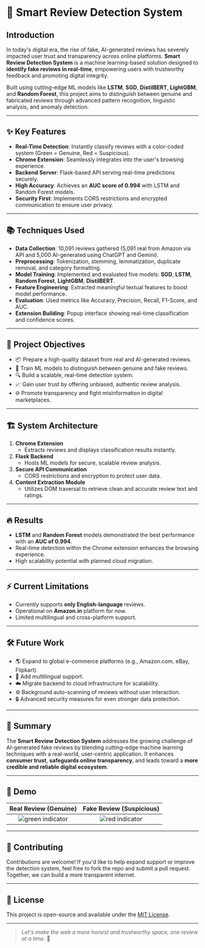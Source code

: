 # 🚀 Smart Review Detection System

## Introduction
In today's digital era, the rise of fake, AI-generated reviews has severely impacted user trust and transparency across online platforms. **Smart Review Detection System** is a machine learning-based solution designed to **identify fake reviews in real-time**, empowering users with trustworthy feedback and promoting digital integrity.

Built using cutting-edge ML models like **LSTM**, **SGD**, **DistilBERT**, **LightGBM**, and **Random Forest**, this project aims to distinguish between genuine and fabricated reviews through advanced pattern recognition, linguistic analysis, and anomaly detection.

---

## ✨ Key Features
- **Real-Time Detection**: Instantly classify reviews with a color-coded system (Green = Genuine, Red = Suspicious).
- **Chrome Extension**: Seamlessly integrates into the user's browsing experience.
- **Backend Server**: Flask-based API serving real-time predictions securely.
- **High Accuracy**: Achieves an **AUC score of 0.994** with LSTM and Random Forest models.
- **Security First**: Implements CORS restrictions and encrypted communication to ensure user privacy.

---

## 📚 Techniques Used
- **Data Collection**: 10,091 reviews gathered (5,091 real from Amazon via API and 5,000 AI-generated using ChatGPT and Gemini).
- **Preprocessing**: Tokenization, stemming, lemmatization, duplicate removal, and category formatting.
- **Model Training**: Implemented and evaluated five models: **SGD**, **LSTM**, **Random Forest**, **LightGBM**, **DistilBERT**.
- **Feature Engineering**: Extracted meaningful textual features to boost model performance.
- **Evaluation**: Used metrics like Accuracy, Precision, Recall, F1-Score, and AUC.
- **Extension Building**: Popup interface showing real-time classification and confidence scores.

---

## 🎯 Project Objectives
- 📦 Prepare a high-quality dataset from real and AI-generated reviews.
- 🧐 Train ML models to distinguish between genuine and fake reviews.
- 🔍 Build a scalable, real-time detection system.
- 📈 Gain user trust by offering unbiased, authentic review analysis.
- 🌐 Promote transparency and fight misinformation in digital marketplaces.

---

## 🏗️ System Architecture
1. **Chrome Extension**  
   - Extracts reviews and displays classification results instantly.
2. **Flask Backend**  
   - Hosts ML models for secure, scalable review analysis.
3. **Secure API Communication**  
   - CORS restrictions and encryption to protect user data.
4. **Content Extraction Module**  
   - Utilizes DOM traversal to retrieve clean and accurate review text and ratings.

---

## 🔥 Results
- **LSTM** and **Random Forest** models demonstrated the best performance with an **AUC of 0.994**.
- Real-time detection within the Chrome extension enhances the browsing experience.
- High scalability potential with planned cloud migration.

---

## ⚡ Current Limitations
- Currently supports **only English-language** reviews.
- Operational on **Amazon.in** platform for now.
- Limited multilingual and cross-platform support.

---

## 🛠️ Future Work
- 🌎 Expand to global e-commerce platforms (e.g., Amazon.com, eBay, Flipkart).
- 👤 Add multilingual support.
- ☁️ Migrate backend to cloud infrastructure for scalability.
- ⚙️ Background auto-scanning of reviews without user interaction.
- 🔒 Advanced security measures for even stronger data protection.

---

## 📝 Summary
The **Smart Review Detection System** addresses the growing challenge of AI-generated fake reviews by blending cutting-edge machine learning techniques with a real-world, user-centric application. It enhances **consumer trust**, **safeguards online transparency**, and leads toward a **more credible and reliable digital ecosystem**.

---

## 📸 Demo

| Real Review (Genuine) | Fake Review (Suspicious) |
| :-------------------: | :----------------------: |
| ![green indicator](https://via.placeholder.com/150x50?text=Genuine+-+Green) | ![red indicator](https://via.placeholder.com/150x50?text=Suspicious+-+Red) |

---

## 🤝 Contributing
Contributions are welcome! If you'd like to help expand support or improve the detection system, feel free to fork the repo and submit a pull request. Together, we can build a more transparent internet.

---

## 📄 License
This project is open-source and available under the [MIT License](LICENSE).

---

> _Let's make the web a more honest and trustworthy space, one review at a time._ 🌟

